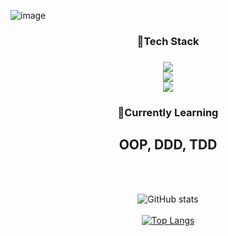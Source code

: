 ![image](https://github.com/SYEON10/SYEON10/assets/131231117/0d1859e9-c956-4fc0-b9a8-8918c5578680)

<!--
<div align="center">
  <li>이화여자대학교 사이버보안전공 21학번</li>
  <li>게임개발동아리 KING 12기 (2022.3~2023.2)</li>
  <li>게임개발동아리 KING 14기 회장(2024.3~)</li>
  <li>게임개발동아리 BRIDGE 11기(2023.9~)</li>
  <li>웹개발소모임 PROCO(2024.1~2024.3)</li>
</div>
-->

<div align="center">
  <h3><b> 🔨Tech Stack </b><h3>
    <p herf="https://skillicons.dev">
      <img src="https://skillicons.dev/icons?i=cs,cpp,unity"/><br/>
      <img src="https://skillicons.dev/icons?i=java,spring,mysql"/><br/>
      <img src="https://skillicons.dev/icons?i=git,github,aws"/><br/>
    </p>
  <h3><b> 🌱Currently Learning </b></h3>
    <h2>OOP, DDD, TDD</h2><br/><br/>

  ![GitHub stats](https://github-readme-stats.vercel.app/api?username=SYEON10&show_icons=true&theme=transparent&rank_icon=github) </br></br>
  [![Top Langs](https://github-readme-stats.vercel.app/api/top-langs/?username=SYEON10&layout=compact)](https://github.com/SYEON10/github-readme-stats)
</div>
